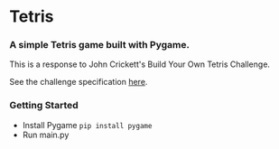 # Tetris

### A simple Tetris game built with Pygame.

This is a response to John Crickett's Build Your Own Tetris Challenge.

See the challenge specification [here](https://codingchallenges.fyi/challenges/challenge-tetris).

### Getting Started
- Install Pygame `pip install pygame`
- Run main.py
